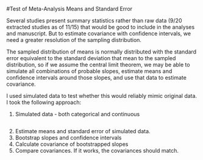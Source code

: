 #Test of Meta-Analysis Means and Standard Error

Several studies present summary statistics rather than raw data (9/20 extracted studies as of 11/15) that would be good to include in the analyses and manuscript. But to estimate covariance with confidence intervals, we need a greater resolution of the sampling distribution. 

The sampled distribution of means is normally distributed with the standard error equivalent to the standard deviation that mean to the sampled distribution, so if we assume the central limit theorem, we may be able to simulate all combinations of probable slopes, estimate means and confidence intervals around those slopes, and use that data to estimate covariance.

I used simulated data to test whether this would reliably mimic original data. I took the following approach:

1. Simulated data - both categorical and continuous
```#start

```
2. Estimate means and standard error of simulated data.
3. Bootstrap slopes and confidence intervals
4. Calculate covariance of bootstrapped slopes 
5. Compare covariances. If it works, the covariances should match. 

